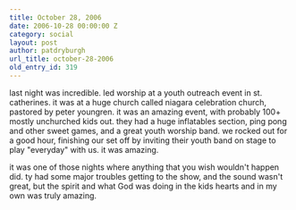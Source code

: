 ```yaml
---
title: October 28, 2006
date: 2006-10-28 00:00:00 Z
category: social
layout: post
author: patdryburgh
url_title: october-28-2006
old_entry_id: 319
---
```


last night was incredible.  led worship at a youth outreach event in st. catherines.  it was at a huge church called niagara celebration church, pastored by peter youngren.  it was an amazing event, with probably 100+ mostly unchurched kids out.  they had a huge inflatables section, ping pong and other sweet games, and a great youth worship band.  we rocked out for a good hour, finishing our set off by inviting their youth band on stage to play "everyday" with us.  it was amazing. 

it was one of those nights where anything that you wish wouldn't happen did.  ty had some major troubles getting to the show, and the sound wasn't great, but the spirit and what God was doing in the kids hearts and in my own was truly amazing.
